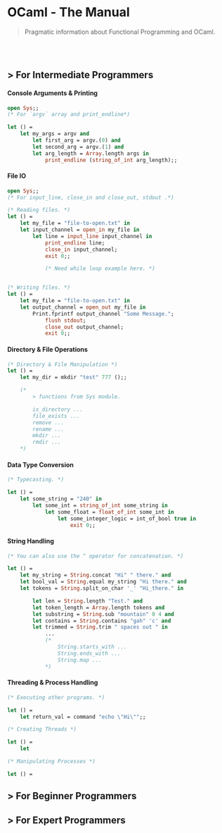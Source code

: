 # OCaml - The Manual

> Pragmatic information about Functional Programming and OCaml.

<br>
<br>

## > For Intermediate Programmers

#### Console Arguments & Printing

```ocaml
open Sys;;
(* For `argv` array and print_endline*)

let () =
    let my_args = argv and
        let first_arg = argv.(0) and
        let second_arg = argv.(1) and
        let arg_length = Array.length args in
            print_endline (string_of_int arg_length);;
```

#### File IO

```ocaml
open Sys;;
(* For input_line, close_in and close_out, stdout .*)

(* Reading files. *)
let () =
    let my_file = "file-to-open.txt" in
    let input_channel = open_in my_file in
        let line = input_line input_channel in
            print_endline line;
            close_in input_channel;
            exit 0;;

            (* Need while loop example here. *)


(* Writing files. *)
let () =
    let my_file = "file-to-open.txt" in
    let output_channel = open_out my_file in
        Print.fprintf output_channel "Some Message.";
            flush stdout;
            close_out output_channel;
            exit 0;;
```

#### Directory & File Operations

```ocaml
(* Directory & File Manipulation *)
let () =
    let my_dir = mkdir "test" 777 ();;

    (*
        > functions from Sys module.

        is_directory ...
        file_exists ...
        remove ...
        rename ...
        mkdir ...
        rmdir ...
    *)
```

#### Data Type Conversion

```ocaml
(* Typecasting. *)

let () =
    let some_string = "240" in
        let some_int = string_of_int some_string in
            let some_float = float_of_int some_int in
                let some_integer_logic = int_of_bool true in
                    exit 0;;
```

#### String Handling

```ocaml
(* You can also use the ^ operator for concatenation. *)

let () =
    let my_string = String.concat "Hi" " there." and
    let bool_val = String.equal my_string "Hi there." and
    let tokens = String.split_on_char '_' "Hi_there." in

        let len = String.length "Test." and
        let token_length = Array.length tokens and
        let substring = String.sub "mountain" 0 4 and
        let contains = String.contains "gah" 'c' and
        let trimmed = String.trim " spaces out " in
            ...
            (* 
                String.starts_with ...
                String.ends_with ...
                String.map ...
            *)
```

#### Threading & Process Handling

```ocaml
(* Executing other programs. *)

let () = 
    let return_val = command "echo \"Hi\"";;

(* Creating Threads *)

let () = 
    let 

(* Manipulating Processes *)

let () = 


```

## > For Beginner Programmers

## > For Expert Programmers


